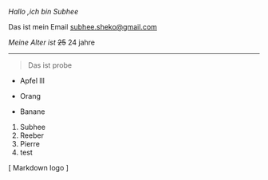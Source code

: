 *Hallo ,ich bin Subhee*

Das ist mein Email <subhee.sheko@gmail.com>

_Meine Alter ist_ ~~25~~ 24 jahre

----
> Das ist probe

* Apfel
lll
* Orang

* Banane

1. Subhee
2. Reeber
3. Pierre
4. test

 [ Markdown logo ]